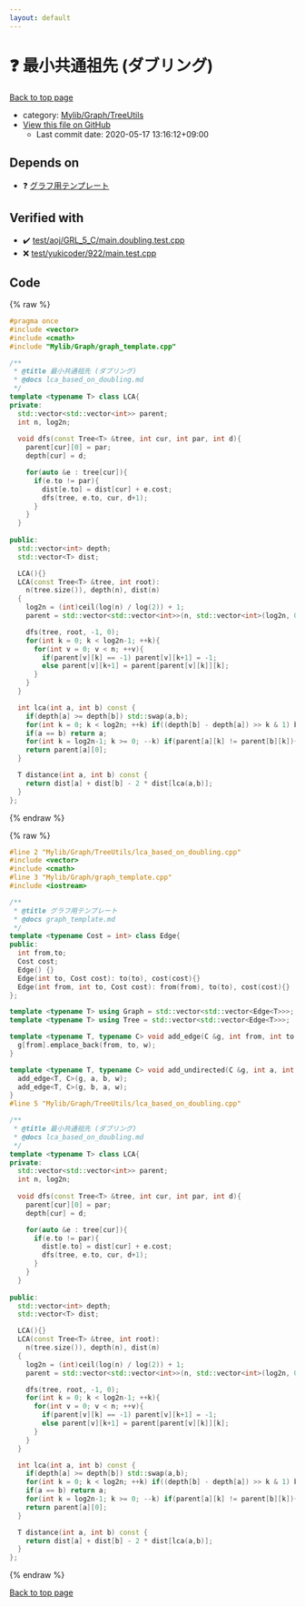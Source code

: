 ```yaml
---
layout: default
---
```


<!-- mathjax config similar to math.stackexchange -->
<script type="text/javascript" async
  src="https://cdnjs.cloudflare.com/ajax/libs/mathjax/2.7.5/MathJax.js?config=TeX-MML-AM_CHTML">
</script>
<script type="text/x-mathjax-config">
  MathJax.Hub.Config({
    TeX: { equationNumbers: { autoNumber: "AMS" }},
    tex2jax: {
      inlineMath: [ ['$','$'] ],
      processEscapes: true
    },
    "HTML-CSS": { matchFontHeight: false },
    displayAlign: "left",
    displayIndent: "2em"
  });
</script>

<script type="text/javascript" src="https://cdnjs.cloudflare.com/ajax/libs/jquery/3.4.1/jquery.min.js"></script>
<script src="https://cdn.jsdelivr.net/npm/jquery-balloon-js@1.1.2/jquery.balloon.min.js" integrity="sha256-ZEYs9VrgAeNuPvs15E39OsyOJaIkXEEt10fzxJ20+2I=" crossorigin="anonymous"></script>
<script type="text/javascript" src="../../../../assets/js/copy-button.js"></script>
<link rel="stylesheet" href="../../../../assets/css/copy-button.css" />


# :question: 最小共通祖先 (ダブリング)

<a href="../../../../index.html">Back to top page</a>

* category: <a href="../../../../index.html#a41ea9974466d4f509bcbf59f2ee921e">Mylib/Graph/TreeUtils</a>
* <a href="{{ site.github.repository_url }}/blob/master/Mylib/Graph/TreeUtils/lca_based_on_doubling.cpp">View this file on GitHub</a>
    - Last commit date: 2020-05-17 13:16:12+09:00




## Depends on

* :question: <a href="../graph_template.cpp.html">グラフ用テンプレート</a>


## Verified with

* :heavy_check_mark: <a href="../../../../verify/test/aoj/GRL_5_C/main.doubling.test.cpp.html">test/aoj/GRL_5_C/main.doubling.test.cpp</a>
* :x: <a href="../../../../verify/test/yukicoder/922/main.test.cpp.html">test/yukicoder/922/main.test.cpp</a>


## Code

<a id="unbundled"></a>
{% raw %}
```cpp
#pragma once
#include <vector>
#include <cmath>
#include "Mylib/Graph/graph_template.cpp"

/**
 * @title 最小共通祖先 (ダブリング)
 * @docs lca_based_on_doubling.md
 */
template <typename T> class LCA{
private:
  std::vector<std::vector<int>> parent;
  int n, log2n;
  
  void dfs(const Tree<T> &tree, int cur, int par, int d){
    parent[cur][0] = par;
    depth[cur] = d;

    for(auto &e : tree[cur]){
      if(e.to != par){
        dist[e.to] = dist[cur] + e.cost;
        dfs(tree, e.to, cur, d+1);
      }
    }
  }
  
public:
  std::vector<int> depth;
  std::vector<T> dist;

  LCA(){}
  LCA(const Tree<T> &tree, int root):
    n(tree.size()), depth(n), dist(n)
  {
    log2n = (int)ceil(log(n) / log(2)) + 1;
    parent = std::vector<std::vector<int>>(n, std::vector<int>(log2n, 0));

    dfs(tree, root, -1, 0);
    for(int k = 0; k < log2n-1; ++k){
      for(int v = 0; v < n; ++v){
        if(parent[v][k] == -1) parent[v][k+1] = -1;
        else parent[v][k+1] = parent[parent[v][k]][k];
      }
    }
  }

  int lca(int a, int b) const {
    if(depth[a] >= depth[b]) std::swap(a,b);
    for(int k = 0; k < log2n; ++k) if((depth[b] - depth[a]) >> k & 1) b = parent[b][k];
    if(a == b) return a;
    for(int k = log2n-1; k >= 0; --k) if(parent[a][k] != parent[b][k]){a = parent[a][k]; b = parent[b][k];}
    return parent[a][0];
  }

  T distance(int a, int b) const {
    return dist[a] + dist[b] - 2 * dist[lca(a,b)];
  }
};

```
{% endraw %}

<a id="bundled"></a>
{% raw %}
```cpp
#line 2 "Mylib/Graph/TreeUtils/lca_based_on_doubling.cpp"
#include <vector>
#include <cmath>
#line 3 "Mylib/Graph/graph_template.cpp"
#include <iostream>

/**
 * @title グラフ用テンプレート
 * @docs graph_template.md
 */
template <typename Cost = int> class Edge{
public:
  int from,to;
  Cost cost;
  Edge() {}
  Edge(int to, Cost cost): to(to), cost(cost){}
  Edge(int from, int to, Cost cost): from(from), to(to), cost(cost){}
};

template <typename T> using Graph = std::vector<std::vector<Edge<T>>>;
template <typename T> using Tree = std::vector<std::vector<Edge<T>>>;

template <typename T, typename C> void add_edge(C &g, int from, int to, T w = 1){
  g[from].emplace_back(from, to, w);
}

template <typename T, typename C> void add_undirected(C &g, int a, int b, T w = 1){
  add_edge<T, C>(g, a, b, w);
  add_edge<T, C>(g, b, a, w);
}
#line 5 "Mylib/Graph/TreeUtils/lca_based_on_doubling.cpp"

/**
 * @title 最小共通祖先 (ダブリング)
 * @docs lca_based_on_doubling.md
 */
template <typename T> class LCA{
private:
  std::vector<std::vector<int>> parent;
  int n, log2n;
  
  void dfs(const Tree<T> &tree, int cur, int par, int d){
    parent[cur][0] = par;
    depth[cur] = d;

    for(auto &e : tree[cur]){
      if(e.to != par){
        dist[e.to] = dist[cur] + e.cost;
        dfs(tree, e.to, cur, d+1);
      }
    }
  }
  
public:
  std::vector<int> depth;
  std::vector<T> dist;

  LCA(){}
  LCA(const Tree<T> &tree, int root):
    n(tree.size()), depth(n), dist(n)
  {
    log2n = (int)ceil(log(n) / log(2)) + 1;
    parent = std::vector<std::vector<int>>(n, std::vector<int>(log2n, 0));

    dfs(tree, root, -1, 0);
    for(int k = 0; k < log2n-1; ++k){
      for(int v = 0; v < n; ++v){
        if(parent[v][k] == -1) parent[v][k+1] = -1;
        else parent[v][k+1] = parent[parent[v][k]][k];
      }
    }
  }

  int lca(int a, int b) const {
    if(depth[a] >= depth[b]) std::swap(a,b);
    for(int k = 0; k < log2n; ++k) if((depth[b] - depth[a]) >> k & 1) b = parent[b][k];
    if(a == b) return a;
    for(int k = log2n-1; k >= 0; --k) if(parent[a][k] != parent[b][k]){a = parent[a][k]; b = parent[b][k];}
    return parent[a][0];
  }

  T distance(int a, int b) const {
    return dist[a] + dist[b] - 2 * dist[lca(a,b)];
  }
};

```
{% endraw %}

<a href="../../../../index.html">Back to top page</a>

